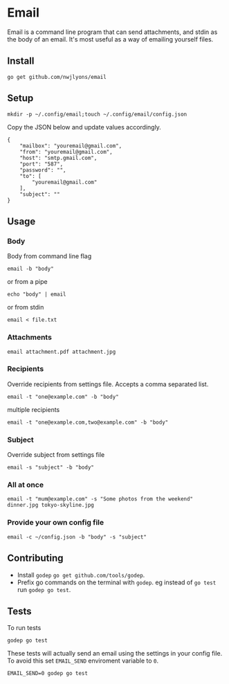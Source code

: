 # Email

Email is a command line program that can send attachments, and stdin as the body of an email. It's most useful as a way of emailing yourself files.

## Install

    go get github.com/nwjlyons/email

## Setup

    mkdir -p ~/.config/email;touch ~/.config/email/config.json

Copy the JSON below and update values accordingly.

    {
        "mailbox": "youremail@gmail.com",
        "from": "youremail@gmail.com",
        "host": "smtp.gmail.com",
        "port": "587",
        "password": "",
        "to": [
            "youremail@gmail.com"
        ],
        "subject": ""
    }

## Usage

### Body

Body from command line flag

    email -b "body"

or from a pipe

    echo "body" | email

or from stdin

    email < file.txt

### Attachments

    email attachment.pdf attachment.jpg

### Recipients

Override recipients from settings file. Accepts a comma separated list.

    email -t "one@example.com" -b "body"

multiple recipients

    email -t "one@example.com,two@example.com" -b "body"

### Subject

Override subject from settings file

    email -s "subject" -b "body"

### All at once

    email -t "mum@example.com" -s "Some photos from the weekend" dinner.jpg tokyo-skyline.jpg

### Provide your own config file

    email -c ~/config.json -b "body" -s "subject"

## Contributing

- Install `godep`  `go get github.com/tools/godep`. 
- Prefix go commands on the terminal with `godep`. eg instead of `go test` run `godep go test`.

## Tests

To run tests

    godep go test

These tests will actually send an email using the settings in your config file. To avoid this set `EMAIL_SEND` enviroment variable to `0`.

    EMAIL_SEND=0 godep go test

